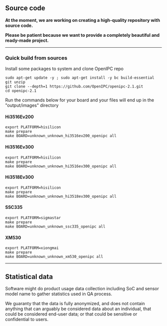 
## Source code

**At the moment, we are working on creating a high-quality repository with source code.**

**Please be patient because we want to provide a completely beautiful and ready-made project.**

-----

### Quick build from sources

Install some packages to system and clone OpenIPC repo

```
sudo apt-get update -y ; sudo apt-get install -y bc build-essential git unzip
git clone --depth=1 https://github.com/OpenIPC/openipc-2.1.git
cd openipc-2.1
```

Run the commands below for your board and your files will end up in the "output/images" directory


#### Hi3516Ev200

```
export PLATFORM=hisilicon 
make prepare
make BOARD=unknown_unknown_hi3516ev200_openipc all
```

#### Hi3516Ev300

```
export PLATFORM=hisilicon
make prepare
make BOARD=unknown_unknown_hi3516ev300_openipc all
```

#### Hi3518Ev300

```
export PLATFORM=hisilicon
make prepare
make BOARD=unknown_unknown_hi3518ev300_openipc all
```

#### SSC335

```
export PLATFORM=sigmastar
make prepare
make BOARD=unknown_unknown_ssc335_openipc all
```

#### XM530

```
export PLATFORM=xiongmai
make prepare
make BOARD=unknown_unknown_xm530_openipc all
```

-----

## Statistical data

Software might do product usage data collection including SoC and sensor model name to gather statistics used in QA process. 

We guaranty that the data is fully anonymized, and does not contain anything that can arguably be considered data about an individual, that could be considered end-user data; or that could be sensitive or confidential to users.